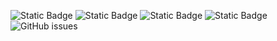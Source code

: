 ![Static Badge](https://img.shields.io/badge/blacklists-60-000000) ![Static Badge](https://img.shields.io/badge/blacklisted-2697091-cc0000) ![Static Badge](https://img.shields.io/badge/whitelisted-2242-00CC00) ![Static Badge](https://img.shields.io/badge/streaming_blacklist-28106-000000) ![GitHub issues](https://img.shields.io/github/issues/fabriziosalmi/blacklists)
